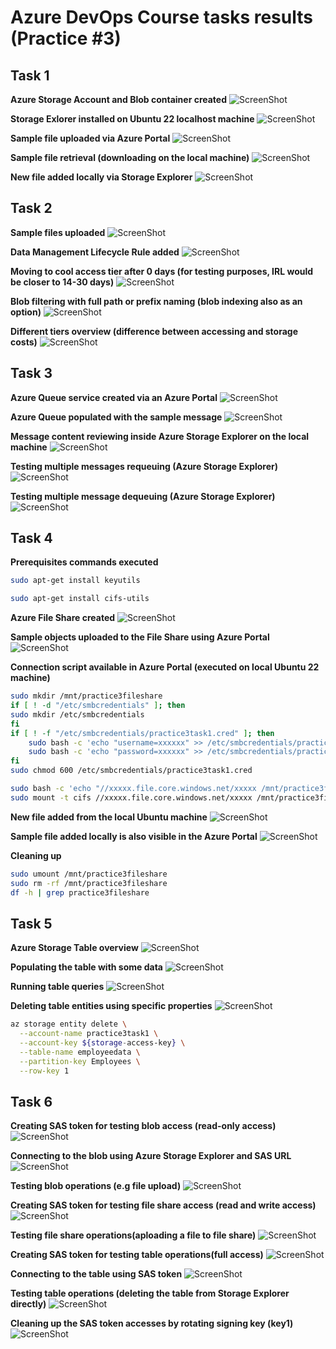 # Azure DevOps Course tasks results (Practice #3)
## Task 1

**Azure Storage Account and Blob container created**
![ScreenShot](screenshots_task1/Blob%20container%20overview.png)

**Storage Exlorer installed on Ubuntu 22 localhost machine**
![ScreenShot](screenshots_task1/Storage%20Explorer%20view.png)

**Sample file uploaded via Azure Portal**
![ScreenShot](screenshots_task1/File%20upload%20into%20Blob%20container.png)

**Sample file retrieval (downloading on the local machine)**
![ScreenShot](screenshots_task1/Sample%20file%20retrieval.png)

**New file added locally via Storage Explorer**
![ScreenShot](screenshots_task1/New%20file%20uploaded%20(1984).png)


## Task 2
**Sample files uploaded**
![ScreenShot](screenshots_task2/sample%20files%20uploaded.png)

**Data Management Lifecycle Rule added**
![ScreenShot](screenshots_task2/lifecycle-rule.png)

**Moving to cool access tier after 0 days (for testing purposes, IRL would be closer to 14-30 days)**
![ScreenShot](screenshots_task2/movetocool0.png)

**Blob filtering with full path or prefix naming (blob indexing also as an option)**
![ScreenShot](screenshots_task2/blob-filtering.png)

**Different tiers overview (difference between accessing and storage costs)**
![ScreenShot](screenshots_task2/tier%20changed.png)

## Task 3
**Azure Queue service created via an Azure Portal**
![ScreenShot](screenshots_task3/queue%20created.png)

**Azure Queue populated with the sample message**
![ScreenShot](screenshots_task3/message-created.png)

**Message content reviewing inside Azure Storage Explorer on the local machine**
![ScreenShot](screenshots_task3/queue%20message%20review.png)

**Testing multiple messages requeuing (Azure Storage Explorer)**
![ScreenShot](screenshots_task3/messages-requeued.png)

**Testing multiple message dequeuing (Azure Storage Explorer)**
![ScreenShot](screenshots_task3/messages-dequeued.png)

## Task 4
**Prerequisites commands executed**
```bash
sudo apt-get install keyutils 

sudo apt-get install cifs-utils
```
**Azure File Share created**
![ScreenShot](screenshots_task4/fileshare-deployed.png)

**Sample objects uploaded to the File Share using Azure Portal**
![ScreenShot](screenshots_task4/files-uploaded-to-fs.png)

**Connection script available in Azure Portal (executed on local Ubuntu 22 machine)**
```bash
sudo mkdir /mnt/practice3fileshare
if [ ! -d "/etc/smbcredentials" ]; then
sudo mkdir /etc/smbcredentials
fi
if [ ! -f "/etc/smbcredentials/practice3task1.cred" ]; then
    sudo bash -c 'echo "username=xxxxxx" >> /etc/smbcredentials/practice3task1.cred'
    sudo bash -c 'echo "password=xxxxxx" >> /etc/smbcredentials/practice3task1.cred'
fi
sudo chmod 600 /etc/smbcredentials/practice3task1.cred

sudo bash -c 'echo "//xxxxx.file.core.windows.net/xxxxx /mnt/practice3fileshare cifs nofail,credentials=/etc/smbcredentials/practice3task1.cred,dir_mode=0777,file_mode=0777,serverino,nosharesock,actimeo=30" >> /etc/fstab'
sudo mount -t cifs //xxxxx.file.core.windows.net/xxxxx /mnt/practice3fileshare -o credentials=/etc/smbcredentials/practice3task1.cred,dir_mode=0777,file_mode=0777,serverino,nosharesock,actimeo=30
```

**New file added from the local Ubuntu machine**
![ScreenShot](screenshots_task4/sample-file-added-locally.png)

**Sample file added locally is also visible in the Azure Portal**
![ScreenShot](screenshots_task4/local-file-in-azure.png)

**Cleaning up**
```bash
sudo umount /mnt/practice3fileshare
sudo rm -rf /mnt/practice3fileshare
df -h | grep practice3fileshare
```
## Task 5
**Azure Storage Table overview**
![ScreenShot](screenshots_task5/table-overview-se.png)

**Populating the table with some data**
![ScreenShot](screenshots_task5/adding-table-data.png)

**Running table queries**
![ScreenShot](screenshots_task5/running-query.png)

**Deleting table entities using specific properties**
![ScreenShot](screenshots_task5/entity-deleted.png)

```bash
az storage entity delete \
  --account-name practice3task1 \
  --account-key ${storage-access-key} \
  --table-name employeedata \
  --partition-key Employees \
  --row-key 1
```

## Task 6
**Creating SAS token for testing blob access (read-only access)**
![ScreenShot](screenshots_task6/sas-blob-read-list.png)

**Connecting to the blob using Azure Storage Explorer and SAS URL**
![ScreenShot](screenshots_task6/connection-via-sas-blob.png)

**Testing blob operations (e.g file upload)**
![ScreenShot](screenshots_task6/upload-not-permitted.png)

**Creating SAS token for testing file share access (read and write access)**
![ScreenShot](screenshots_task6/sas-fileshare-read-write.png)

**Testing file share operations(aploading a file to file share)**
![ScreenShot](screenshots_task6/uploaded-via-sas-fileshare.png)

**Creating SAS token for testing table operations(full access)**
![ScreenShot](screenshots_task6/sas-table-full-access.png)

**Connecting to the table using SAS token**
![ScreenShot](screenshots_task6/table-access-with-sas.png)

**Testing table operations (deleting the table from Storage Explorer directly)**
![ScreenShot](screenshots_task6/table-deleted-with-sas.png)

**Cleaning up the SAS token accesses by rotating signing key (key1)**
![ScreenShot](screenshots_task6/cleaning-up.png)









